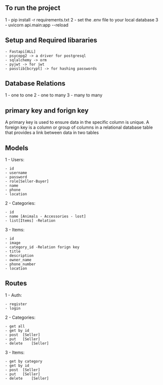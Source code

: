 ## To run the project
1 - pip install -r requirements.txt
2 - set the .env file to your local database
3 - uvicorn api.main:app --reload


## Setup and Required libararies
    - Fastapi[ALL]
    - psycopg2 -> a driver for postgresql
    - sqlalchemy -> orm
    - pyjwt -> for jwt 
    - passlib[bcrypt] -> for hashing passwords

## Database Relations 
1 - one to one 
2 - one to many
3 - many to many

## primary key and forign key
A primary key is used to ensure data in the specific column is unique. A foreign key is a column or group of columns in a relational database table that provides a link between data in two tables

## Models
1 - Users:

    - id
    - username
    - password
    - role[Seller-Buyer]
    - name
    - phone
    - location

2 - Categories:

    - id
    - name [Animals - Accessories - lost]
    - list[Items] -Relation

3 - Items:

    - id
    - image
    - category_id -Relation forign key
    - title
    - description
    - owner_name
    - phone_number
    - location




## Routes
1 - Auth:

    - register
    - login

2 - Categories:

    - get all
    - get by id 
    - post  [Seller]
    - put   [Seller]
    - delete    [Seller]

3 - Items:

    - get by category
    - get by id 
    - post  [Seller]
    - put   [Seller]
    - delete    [Seller]